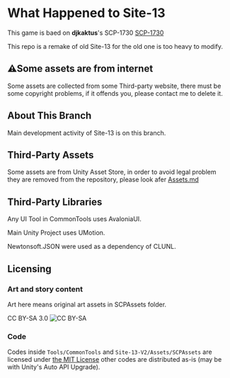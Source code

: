 # What Happened to Site-13

This game is baed on **djkaktus**'s SCP-1730 [SCP-1730](http://www.scp-wiki.net/scp-1730)

This repo is a remake of old Site-13 for the old one is too heavy to modify.

## ⚠Some assets are from internet

Some assets are collected from some Third-party website, there must be some copyright problems, if it offends you, please contact me to delete it.

## About This Branch

Main development activity of Site-13 is on this branch.

## Third-Party Assets

Some assets are from Unity Asset Store, in order to avoid legal problem they are removed from the repository, please look afer [Assets.md](./Assets.md)

## Third-Party Libraries

Any UI Tool in CommonTools uses AvaloniaUI.

Main Unity Project uses UMotion.

Newtonsoft.JSON were used as a dependency of CLUNL.

## Licensing

### Art and story content

Art here means original art assets in SCPAssets folder.

CC BY-SA 3.0 ![CC BY-SA](https://mirrors.creativecommons.org/presskit/buttons/88x31/svg/by-sa.svg)

### Code

Codes inside `Tools/CommonTools` and `Site-13-V2/Assets/SCPAssets` are licensed under [the MIT License](/LICENSE) other codes are distributed as-is (may be with Unity's Auto API Upgrade).
